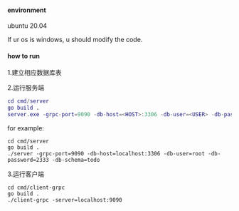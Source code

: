 #### environment

ubuntu 20.04

If ur os is windows, u should modify the code.

#### how to run

1.建立相应数据库表

2.运行服务端

```g
cd cmd/server
go build .
server.exe -grpc-port=9090 -db-host=<HOST>:3306 -db-user=<USER> -db-password=<PASSWORD> -db-schema=<SCHEMA>
```

for example:

```
cd cmd/server
go build .
./server -grpc-port=9090 -db-host=localhost:3306 -db-user=root -db-password=2333 -db-schema=todo

```

3.运行客户端

```
cd cmd/client-grpc
go build .
./client-grpc -server=localhost:9090
```

